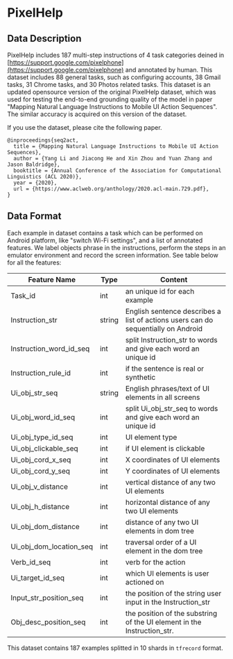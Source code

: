 # PixelHelp

## Data Description

PixelHelp includes 187 multi-step instructions of 4 task categories deined in
[https://support.google.com/pixelphone](https://support.google.com/pixelphone)
and annotated by human. This dataset includes 88 general tasks, such as
configuring accounts, 38 Gmail tasks, 31 Chrome tasks, and 30 Photos related
tasks. This dataset is an updated opensource version of the original PixelHelp
dataset, which was used for testing the end-to-end grounding quality of the
model in paper "Mapping Natural Language Instructions to Mobile UI Action
Sequences". The similar accuracy is acquired on this version of the dataset.

If you use the dataset, please cite the following paper.

```
@inproceedings{seq2act,
  title = {Mapping Natural Language Instructions to Mobile UI Action Sequences},
  author = {Yang Li and Jiacong He and Xin Zhou and Yuan Zhang and Jason Baldridge},
  booktitle = {Annual Conference of the Association for Computational Linguistics (ACL 2020)},
  year = {2020},
  url = {https://www.aclweb.org/anthology/2020.acl-main.729.pdf},
}
```

## Data Format

Each example in dataset contains a task which can be performed on Android
platform, like "switch Wi-Fi settings", and a list of annotated features. We
label objects phrase in the instructions, perform the steps in an emulator
environment and record the screen information. See table below for all the
features:

| Feature Name            | Type   | Content                                  |
| ----------------------- | ------ | ---------------------------------------- |
| Task_id                 | int    | an unique id for each example            |
| Instruction_str         | string | English sentence describes a list of actions users can do sequentially on Android |
| Instruction_word_id_seq | int    | split Instruction_str to words and give each word an unique id |
| Instruction_rule_id     | int    | if the sentence is real or synthetic     |
| Ui_obj_str_seq          | string | English phrases/text of UI elements in all screens | 
| Ui_obj_word_id_seq      | int    | split Ui_obj_str_seq to words and give each word an unique id |
| Ui_obj_type_id_seq      | int    | UI element type                          |
| Ui_obj_clickable_seq    | int    | if UI element is clickable               |
| Ui_obj_cord_x_seq       | int    | X coordinates of UI elements             |
| Ui_obj_cord_y_seq       | int    | Y coordinates of UI elements             |
| Ui_obj_v_distance       | int    | vertical distance of any two UI elements |
| Ui_obj_h_distance       | int    | horizontal distance of any two UI elements |
| Ui_obj_dom_distance     | int    | distance of any two UI elements in dom tree |
| Ui_obj_dom_location_seq | int    | traversal order of a UI element in the dom tree |
| Verb_id_seq             | int    | verb for the action |
| Ui_target_id_seq        | int    | which UI elements is user actioned on    |
| Input_str_position_seq  | int    | the position of the string user input in the Instruction_str |
| Obj_desc_position_seq   | int    | the position of the substring of the UI element in the Instruction_str. |

This dataset contains 187 examples splitted in 10 shards in `tfrecord` format.
